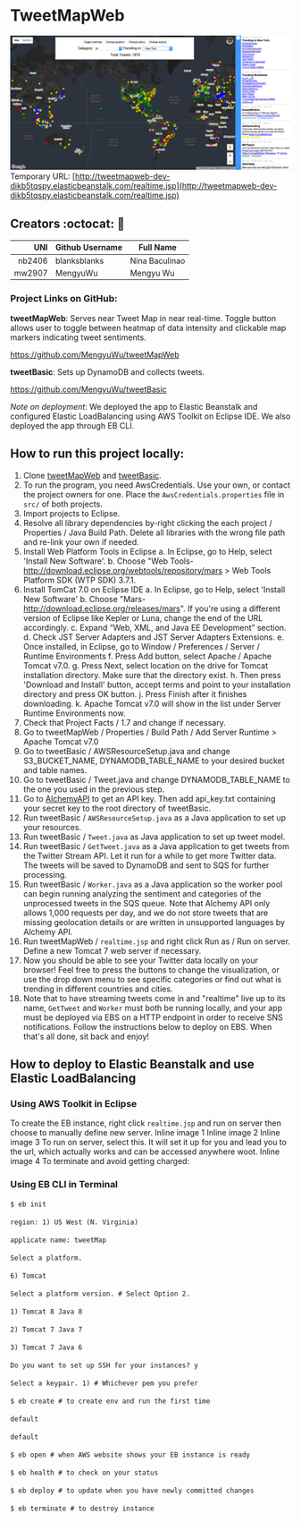 # TweetMapWeb

![screenshot](screenshot.png)
Temporary URL: [http://tweetmapweb-dev-dikb5tqspy.elasticbeanstalk.com/realtime.jsp](http://tweetmapweb-dev-dikb5tqspy.elasticbeanstalk.com/realtime.jsp)

## Creators :octocat: :dancers:
| UNI      | Github Username  | Full Name      |
|---------:|------------------|----------------|
|  nb2406  | blanksblanks     | Nina Baculinao |
|  mw2907  | MengyuWu         | Mengyu Wu      |

### Project Links on GitHub:

__tweetMapWeb__: Serves near Tweet Map in near real-time. Toggle button allows user to toggle between heatmap of data intensity and clickable map markers indicating tweet sentiments.

https://github.com/MengyuWu/tweetMapWeb

__tweetBasic__: Sets up DynamoDB and collects tweets.

https://github.com/MengyuWu/tweetBasic

_Note on deployment_: We deployed the app to Elastic Beanstalk and configured Elastic LoadBalancing using AWS Toolkit on Eclipse IDE. We also deployed the app through EB CLI.

## How to run this project locally:
1. Clone [tweetMapWeb](https://github.com/MengyuWu/tweetMapWeb) and [tweetBasic](https://github.com/MengyuWu/tweetBasic).
2. To run the program, you need AwsCredentials. Use your own, or contact the project owners for one. Place the `AwsCredentials.properties` file in `src/` of both projects.
3. Import projects to Eclipse.
4. Resolve all library dependencies by-right clicking the each project / Properties / Java Build Path. Delete all libraries with the wrong file path and re-link your own if needed.
4. Install Web Platform Tools in Eclipse
  a. In Eclipse, go to Help, select 'Install New Software'.
  b. Choose "Web Tools- http://download.eclipse.org/webtools/repository/mars > Web Tools Platform SDK (WTP SDK) 3.7.1.
5. Install TomCat 7.0 on Eclipse IDE
  a. In Eclipse, go to Help, select 'Install New Software'
  b. Choose "Mars- http://download.eclipse.org/releases/mars". If you're using a different version of Eclipse like Kepler or Luna, change the end of the URL accordingly.
  c. Expand “Web, XML, and Java EE Development” section.
  d. Check JST Server Adapters and JST Server Adapters Extensions.
  e. Once installed, in Eclipse, go to Window / Preferences / Server / Runtime Environments
  f. Press Add button, select Apache / Apache Tomcat v7.0.
  g. Press Next, select location on the drive for Tomcat installation directory. Make sure that the directory exist.
  h. Then press 'Download and Install' button, accept terms and point to your installation directory and press OK button.
  j. Press Finish after it finishes downloading.
  k. Apache Tomcat v7.0 will show in the list under Server Runtime Environments now.
6. Check that Project Facts / 1.7 and change if necessary.
7. Go to tweetMapWeb / Properties / Build Path / Add Server Runtime > Apache Tomcat v7.0
8. Go to tweetBasic / AWSResourceSetup.java and change S3_BUCKET_NAME, DYNAMODB_TABLE_NAME to your desired bucket and table names.
9. Go to tweetBasic / Tweet.java and change DYNAMODB_TABLE_NAME to the one you used in the previous step.
10. Go to [AlchemyAPI](http://www.alchemyapi.com/api/register.html) to get an API key. Then add api_key.txt containing your secret key to the root directory of tweetBasic.
10. Run tweetBasic / `AWSResourceSetup.java` as a Java application to set up your resources.
11. Run tweetBasic / `Tweet.java` as Java application to set up tweet model.
12. Run tweetBasic / `GetTweet.java` as a Java application to get tweets from the Twitter Stream API. Let it run for a while to get more Twitter data. The tweets will be saved to DynamoDB and sent to SQS for further processing.
13. Run tweetBasic / `Worker.java` as a Java application so the worker pool can begin running analyzing the sentiment and categories of the unprocessed tweets in the SQS queue. Note that Alchemy API only allows 1,000 requests per day, and we do not store tweets that are missing geolocation details or are written in unsupported languages by Alchemy API.
13. Run tweetMapWeb / `realtime.jsp` and right click Run as / Run on server. Define a new Tomcat 7 web server if necessary.
14. Now you should be able to see your Twitter data locally on your browser! Feel free to press the buttons to change the visualization, or use the drop down menu to see specific categories or find out what is trending in different countries and cities.
15. Note that to have streaming tweets come in and "realtime" live up to its name, `GetTweet` and `Worker` must both be running locally, and your app must be deployed via EBS on a HTTP endpoint in order to receive SNS notifications. Follow the instructions below to deploy on EBS. When that's all done, sit back and enjoy!

## How to deploy to Elastic Beanstalk and use Elastic LoadBalancing
### Using AWS Toolkit in Eclipse
To create the EB instance, right click `realtime.jsp` and run on server then choose to manually define new server.
Inline image 1
Inline image 2
Inline image 3
To run on server, select this. It will set it up for you and lead you to the url, which actually works and can be accessed anywhere woot.
Inline image 4
To terminate and avoid getting charged:
### Using EB CLI in Terminal
```
$ eb init

region: 1) US West (N. Virginia)

applicate name: tweetMap

Select a platform.

6) Tomcat

Select a platform version. # Select Option 2.

1) Tomcat 8 Java 8

2) Tomcat 7 Java 7

3) Tomcat 7 Java 6

Do you want to set up SSH for your instances? y

Select a keypair. 1) # Whichever pem you prefer

$ eb create # to create env and run the first time

default

default

$ eb open # when AWS website shows your EB instance is ready

$ eb health # to check on your status

$ eb deploy # to update when you have newly committed changes

$ eb terminate # to destroy instance
```

